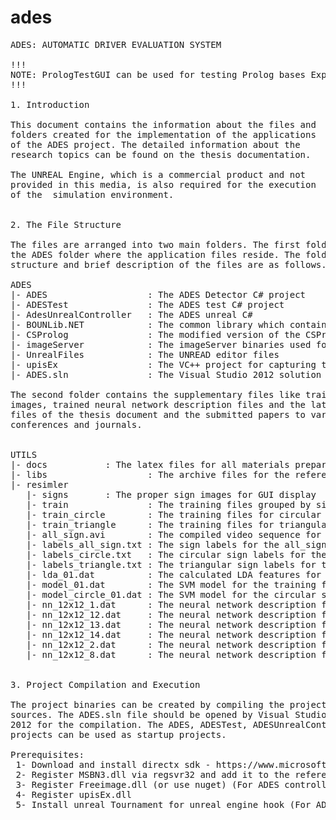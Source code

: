 # ades

<pre>
ADES: AUTOMATIC DRIVER EVALUATION SYSTEM

!!!
NOTE: PrologTestGUI can be used for testing Prolog bases Expert System...
!!!

1. Introduction

This document contains the information about the files and 
folders created for the implementation of the applications 
of the ADES project. The detailed information about the 
research topics can be found on the thesis documentation.

The UNREAL Engine, which is a commercial product and not 
provided in this media, is also required for the execution 
of the  simulation environment.


2. The File Structure

The files are arranged into two main folders. The first folder is
the ADES folder where the application files reside. The folder
structure and brief description of the files are as follows.

ADES
|- ADES                   : The ADES Detector C# project
|- ADESTest               : The ADES test C# project
|- AdesUnrealController   : The ADES unreal C#
|- BOUNLib.NET            : The common library which contains the main research topics
|- CSProlog               : The modified version of the CSProlog project
|- imageServer            : The imageServer binaries used for UNREAL Engine detours
|- UnrealFiles            : The UNREAD editor files
|- upisEx                 : The VC++ project for capturing the images from the UNREAL Client
|- ADES.sln               : The Visual Studio 2012 solution file for the entire project.

The second folder contains the supplementary files like training
images, trained neural network description files and the latex
files of the thesis document and the submitted papers to various 
conferences and journals.


UTILS
|- docs			  : The latex files for all materials prepared during the thesis study.
|- libs                   : The archive files for the referenced libraries.
|- resimler
   |- signs		  : The proper sign images for GUI display
   |- train               : The training files grouped by sign numbers
   |- train_circle        : The training files for circular signd grouped by sign numbers
   |- train_triangle      : The training files for triangular signd grouped by sign numbers
   |- all_sign.avi        : The compiled video sequence for sign/lane recognition examples
   |- labels_all_sign.txt : The sign labels for the all_sign video sequence
   |- labels_circle.txt   : The circular sign labels for the all_sign video sequence
   |- labels_triangle.txt : The triangular sign labels for the all_sign video sequence
   |- lda_01.dat          : The calculated LDA features for the training set
   |- model_01.dat        : The SVM model for the training files
   |- model_circle_01.dat : The SVM model for the circular sign training files
   |- nn_12x12_1.dat      : The neural network description for the sign labeled by 1
   |- nn_12x12_12.dat     : The neural network description for the sign labeled by 12
   |- nn_12x12_13.dat     : The neural network description for the sign labeled by 13
   |- nn_12x12_14.dat     : The neural network description for the sign labeled by 14
   |- nn_12x12_2.dat      : The neural network description for the sign labeled by 2
   |- nn_12x12_8.dat      : The neural network description for the sign labeled by 8


3. Project Compilation and Execution

The project binaries can be created by compiling the project 
sources. The ADES.sln file should be opened by Visual Studio 
2012 for the compilation. The ADES, ADESTest, ADESUnrealController 
projects can be used as startup projects.

Prerequisites:
 1- Download and install directx sdk - https://www.microsoft.com/en-us/download/details.aspx?id=6812 (For ADES controller)
 2- Register MSBN3.dll via regsvr32 and add it to the references (For ADES controller)
 3- Register Freeimage.dll (or use nuget) (For ADES controller)
 4- Register upisEx.dll 
 5- Install unreal Tournament for unreal engine hook (For ADES controller)
 


</pre>
